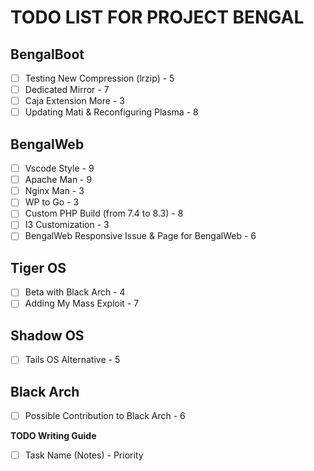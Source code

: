 # TODO LIST FOR PROJECT BENGAL

## BengalBoot

- [ ] Testing New Compression (lrzip) - 5
- [ ] Dedicated Mirror - 7
- [ ] Caja Extension More - 3
- [ ] Updating Mati & Reconfiguring Plasma - 8

## BengalWeb

- [ ] Vscode Style - 9
- [ ] Apache Man - 9
- [ ] Nginx Man - 3
- [ ] WP to Go - 3
- [ ] Custom PHP Build (from 7.4 to 8.3) - 8
- [ ] I3 Customization - 3
- [ ] BengalWeb Responsive Issue & Page for BengalWeb - 6

## Tiger OS

- [ ] Beta with Black Arch - 4
- [ ] Adding My Mass Exploit - 7

## Shadow OS

- [ ] Tails OS Alternative - 5

## Black Arch

- [ ] Possible Contribution to Black Arch - 6

**TODO Writing Guide**

- [ ] Task Name (Notes) - Priority